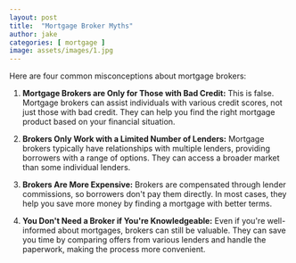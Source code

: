 ```yaml
---
layout: post
title:  "Mortgage Broker Myths"
author: jake
categories: [ mortgage ]
image: assets/images/1.jpg
---
```

Here are four common misconceptions about mortgage brokers:
1. **Mortgage Brokers are Only for Those with Bad Credit:** This is false. Mortgage brokers can assist individuals with various credit scores, not just those with bad credit. They can help you find the right mortgage product based on your financial situation.

2. **Brokers Only Work with a Limited Number of Lenders:** Mortgage brokers typically have relationships with multiple lenders, providing borrowers with a range of options. They can access a broader market than some individual lenders.

3. **Brokers Are More Expensive:** Brokers are compensated through lender commissions, so borrowers don't pay them directly. In most cases, they help you save more money by finding a mortgage with better terms.

4. **You Don't Need a Broker if You're Knowledgeable:** Even if you're well-informed about mortgages, brokers can still be valuable. They can save you time by comparing offers from various lenders and handle the paperwork, making the process more convenient.